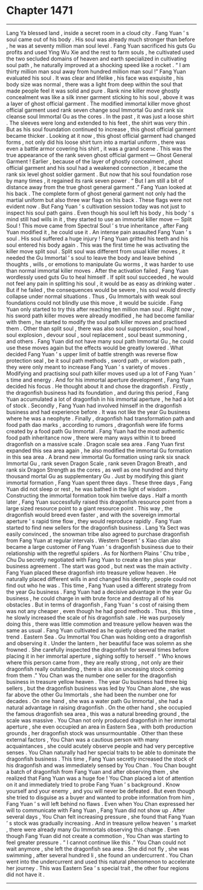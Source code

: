 
# Chapter 1471


---

Lang Ya blessed land , inside a secret room in a cloud city .
Fang Yuan ’ s soul came out of his body .
His soul was already much stronger than before , he was at seventy million man soul level . Fang Yuan sacrificed his guts Gu profits and used Ying Wu Xie and the rest to farm souls , he cultivated used the two secluded domains of heaven and earth specialized in cultivating soul path , he naturally improved at a shocking speed like a rocket .
“ I am thirty million man soul away from hundred million man soul !”
Fang Yuan evaluated his soul .
It was clear and lifelike , his face was exquisite , his body size was normal , there was a light from deep within the soul that made people feel it was solid and pure .
Rank nine killer move ghostly concealment was like a silk inner garment sticking to his soul , above it was a layer of ghost official garment .
The modified immortal killer move ghost official garment used rank seven change soul Immortal Gu and rank six cleanse soul Immortal Gu as the cores . In the past , it was just a loose shirt . The sleeves were long and extended to his feet , the shirt was very thin . But as his soul foundation continued to increase , this ghost official garment became thicker .
Looking at it now , this ghost official garment had changed forms , not only did his loose shirt turn into a martial uniform , there was even a battle armor covering his shirt , it was a grand scene .
This was the true appearance of the rank seven ghost official garment — Ghost General Garment !
Earlier , because of the layer of ghostly concealment , ghost official garment and his soul had a weakened connection , it became the rank six level ghost soldier garment .
But now that his soul foundation rose by many times , it regained its rank seven power .
“ But I am still a bit of distance away from the true ghost general garment .” Fang Yuan looked at his back .
The complete form of ghost general garment not only had the martial uniform but also three war flags on his back . These flags were not evident now .
But Fang Yuan ’ s cultivation session today was not just to inspect his soul path gains .
Even though his soul left his body , his body ’ s mind still had wills in it , they started to use an immortal killer move —
Split Soul !
This move came from Spectral Soul ’ s true inheritance , after Fang Yuan modified it , he could use it .
An intense pain assaulted Fang Yuan ’ s soul .
His soul suffered a huge injury !
Fang Yuan gritted his teeth and his soul entered his body again .
This was the first time he was activating the killer move split soul .
Split soul was different from usual killer moves , it needed the Gu Immortal ’ s soul to leave the body and leave behind thoughts , wills , or emotions to manipulate Gu worms , it was harder to use than normal immortal killer moves .
After the activation failed , Fang Yuan wordlessly used guts Gu to heal himself .
If split soul succeeded , he would not feel any pain in splitting his soul , it would be as easy as drinking water . But if he failed , the consequences would be severe , his soul would directly collapse under normal situations . Thus , Gu Immortals with weak soul foundations could not blindly use this move , it would be suicide .
Fang Yuan only started to try this after reaching ten million man soul .
Right now , his sword path killer moves were already modified , he had become familiar with them , he started to modify the soul path killer moves and practised them .
Other than split soul , there was also soul suppression , soul howl , soul explosion , devour soul , soul replacement , soul beast summoning , and others .
Fang Yuan did not have many soul path Immortal Gu , he could use these moves again but the effects would be greatly lowered .
What decided Fang Yuan ’ s upper limit of battle strength was reverse flow protection seal , be it soul path methods , sword path , or wisdom path , they were only meant to increase Fang Yuan ’ s variety of moves .
Modifying and practising soul path killer moves used up a lot of Fang Yuan ’ s time and energy .
And for his immortal aperture development , Fang Yuan decided his focus .
He thought about it and chose the dragonfish .
Firstly , the dragonfish business had its foundation , and during this period , Fang Yuan accumulated a lot of dragonfish in his immortal aperture , he had a lot of stock .
Secondly , Fang Yuan had involved himself in the dragonfish business and had experience before . It was not like the year Gu business where he was a neophyte .
Finally , dragonfish had transformation path and food path dao marks , according to rumors , dragonfish were life forms created by a food path Gu Immortal .
Fang Yuan had the most authentic food path inheritance now , there were many ways within it to breed dragonfish on a massive scale .
Dragon scale sea area .
Fang Yuan first expanded this sea area again , he also modified the immortal Gu formation in this sea area .
A brand new immortal Gu formation using rank six snack Immortal Gu , rank seven Dragon Scale , rank seven Dragon Breath , and rank six Dragon Strength as the cores , as well as one hundred and thirty thousand mortal Gu as supplementary Gu .
Just by modifying this giant immortal formation , Fang Yuan spent three days . These three days , Fang Yuan did not sleep or rest , he was bathed in the light of wisdom .
Constructing the immortal formation took him twelve days .
Half a month later , Fang Yuan successfully raised this dragonfish resource point from a large sized resource point to a giant resource point .
This way , the dragonfish would breed even faster , and with the sovereign immortal aperture ’ s rapid time flow , they would reproduce rapidly .
Fang Yuan started to find new sellers for the dragonfish business .
Lang Ya Sect was easily convinced , the snowman tribe also agreed to purchase dragonfish from Fang Yuan at regular intervals .
Western Desert ’ s Xiao clan also became a large customer of Fang Yuan ’ s dragonfish business due to their relationship with the regretful spiders .
As for Northern Plains ’ Chu tribe , Chu Du secretly negotiated with Fang Yuan to create a ten plus year business agreement .
The start was good , but next was the main activity .
Fang Yuan placed these dragonfish into treasure yellow heaven .
He naturally placed different wills in and changed his identity , people could not find out who he was .
This time , Fang Yuan used a different strategy from the year Gu business .
Fang Yuan had a decisive advantage in the year Gu business , he could charge in with brute force and destroy all of his obstacles .
But in terms of dragonfish , Fang Yuan ’ s cost of raising them was not any cheaper , even though he had good methods . Thus , this time , he slowly increased the scale of his dragonfish sale .
He was purposely doing this , there was little commotion and treasure yellow heaven was the same as usual .
Fang Yuan cultivated as he quietly observed the market trend .
Eastern Sea .
Gu Immortal You Chan was holding onto a dragonfish and observing it .
Under the lantern , her beautiful face was solemn as she frowned .
She carefully inspected the dragonfish for several times before placing it in her immortal aperture , sighing softly to herself .
“ Who knows where this person came from , they are really strong , not only are their dragonfish really outstanding , there is also an unceasing stock coming from them .”
You Chan was the number one seller for the dragonfish business in treasure yellow heaven .
The year Gu business had three big sellers , but the dragonfish business was led by You Chan alone , she was far above the other Gu Immortals , she had been the number one for decades .
On one hand , she was a water path Gu Immortal , she had a natural advantage in raising dragonfish . On the other hand , she occupied the famous dragonfish sea area , this was a natural breeding ground , the scale was massive .
You Chan not only produced dragonfish in her immortal aperture , she even occupied an area in Eastern Sea , with both production grounds , her dragonfish stock was unsurmountable .
Other than these external factors , You Chan was a cautious person with many acquaintances , she could acutely observe people and had very perceptive senses .
You Chan naturally had her special traits to be able to dominate the dragonfish business .
This time , Fang Yuan secretly increased the stock of his dragonfish and was immediately sensed by You Chan .
You Chan bought a batch of dragonfish from Fang Yuan and after observing them , she realized that Fang Yuan was a huge foe !
You Chan placed a lot of attention on it and immediately tried to probe Fang Yuan ’ s background .
Know yourself and your enemy , and you will never be defeated .
But even though she tried to disguise as a buyer and wanted to probe information from him , Fang Yuan ’ s will left behind no flaws . Even when You Chan expressed her will to communicate with Fang Yuan , Fang Yuan did not show up .
After several days , You Chan felt increasing pressure , she found that Fang Yuan ’ s stock was gradually increasing .
And in treasure yellow heaven ’ s market , there were already many Gu Immortals observing this change .
Even though Fang Yuan did not create a commotion , You Chan was starting to feel greater pressure .
“ I cannot continue like this .” You Chan could not wait anymore , she left the dragonfish sea area .
She did not fly , she was swimming , after several hundred li , she found an undercurrent .
You Chan went into the undercurrent and used this natural phenomenon to accelerate her journey .
This was Eastern Sea ’ s special trait , the other four regions did not have it .

---

